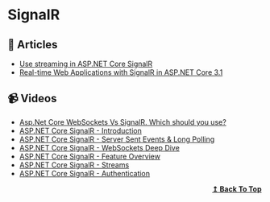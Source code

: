 # SignalR

## 📝 Articles

- [Use streaming in ASP.NET Core SignalR](https://docs.microsoft.com/en-us/aspnet/core/signalr/streaming?view=aspnetcore-5.0)
- [Real-time Web Applications with SignalR in ASP.NET Core 3.1](https://procodeguide.com/programming/real-time-web-with-signalr-in-aspnet-core/)

## 📹 Videos
- [Asp.Net Core WebSockets Vs SignalR. Which should you use?](https://www.youtube.com/watch?v=ycVgXe6v1VQ)
- [ASP.NET Core SignalR - Introduction](https://www.youtube.com/watch?v=OwiOvNwc7qc&t=201s)
- [ASP.NET Core SignalR - Server Sent Events & Long Polling](https://www.youtube.com/watch?v=NhDu1AcV79A&t=502s)
- [ASP.NET Core SignalR - WebSockets Deep Dive](https://www.youtube.com/watch?v=6W5gmRgmbuc)
- [ASP.NET Core SignalR - Feature Overview](https://www.youtube.com/watch?v=q5ZHAUUAlQE)
- [ASP.NET Core SignalR - Streams](https://www.youtube.com/watch?v=JVFWCsz-oQY)
- [ASP.NET Core SignalR - Authentication](https://www.youtube.com/watch?v=mrCxfifTepU)

<div align="right">
  <b><a href="#contents">↥ Back To Top</a></b>
</div>
